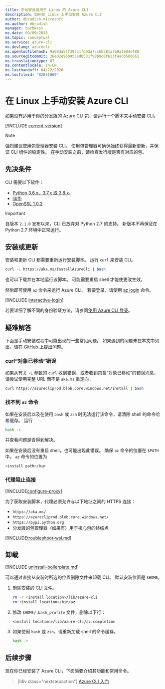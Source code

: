 ```yaml
---
title: 手动安装适用于 Linux 的 Azure CLI
description: 如何在 Linux 上手动安装 Azure CLI
author: dbradish-microsoft
ms.author: dbradish
manager: barbkess
ms.date: 09/09/2018
ms.topic: conceptual
ms.service: azure-cli
ms.devlang: azurecli
ms.openlocfilehash: 9a98da54f397c1fd03a7cc6b581a769afe84ef88
ms.sourcegitcommit: 36e02e96b955ed0531f98b9c0f623f4acb508661
ms.translationtype: HT
ms.contentlocale: zh-CN
ms.lasthandoff: 04/22/2020
ms.locfileid: "82031069"
---
```

# <a name="install-azure-cli-on-linux-manually"></a>在 Linux 上手动安装 Azure CLI

如果没有适用于你的分发版的 Azure CLI 包，请运行一个脚本来手动安装 CLI。

[!INCLUDE [current-version](includes/current-version.md)]

> [!NOTE]
> 强烈建议使用包管理器安装 CLI。 使用包管理器可确保始终获得最新更新，并保证 CLI 组件的稳定性。 在手动安装之前，请检查发行版是否有对应的包。

## <a name="prerequisites"></a>先决条件

CLI 需要以下软件：

* [Python 3.6.x、3.7.x 或 3.8.x](https://www.python.org/downloads/)。 
* [libffi](https://sourceware.org/libffi/)
* [OpenSSL 1.0.2](https://www.openssl.org/source/)

> [!IMPORTANT]
>
> 自版本 `2.1.0` 发布以来，CLI 已放弃对 Python 2.7 的支持。 新版本不再保证在 Python 2.7 环境中正常运行。

## <a name="install-or-update"></a>安装或更新

安装和更新 CLI 都需要重新运行安装脚本。 运行 `curl` 来安装 CLI。

```bash
curl -L https://aka.ms/InstallAzureCli | bash
```

也可以下载并在本地运行该脚本。 可能需要重启 shell 才能使更改生效。

然后即可使用 `az` 命令来运行 Azure CLI。 若要登录，请使用 [az login](/cli/azure/reference-index#az-login) 命令。

[!INCLUDE [interactive-login](includes/interactive-login.md)]

若要详细了解不同的身份验证方法，请参阅[使用 Azure CLI 登录](authenticate-azure-cli.md)。

## <a name="troubleshooting"></a>疑难解答

下面是手动安装过程中可能出现的一些常见问题。 如果遇到的问题未在本文中列出，请[在 GitHub 上提出问题](https://github.com/Azure/azure-cli/issues)。

### <a name="curl-object-moved-error"></a>curl“对象已移动”错误

如果从有关 `-L` 参数的 `curl` 收到错误，或者收到包含“对象已移动”的错误消息，请尝试使用完整 URL 而不是 `aka.ms` 重定向：

```bash
curl https://azurecliprod.blob.core.windows.net/install | bash
```

### <a name="az-command-not-found"></a>找不到 `az` 命令

如果在安装后以及在使用 `bash` 或 `zsh` 时无法运行该命令，请清除 shell 的命令哈希缓存。 运行

```bash
hash -r
```

并查看问题是否得到解决。

如果在安装后没有重启 shell，也可能出现此错误。 确保 `az` 命令的位置在 `$PATH` 中。 `az` 命令的位置为

```bash
<install path>/bin
```

### <a name="proxy-blocks-connection"></a>代理阻止连接

[!INCLUDE[configure-proxy](includes/configure-proxy.md)]

为了获取安装脚本，代理必须允许与以下地址之间的 HTTPS 连接：

* `https://aka.ms/`
* `https://azurecliprod.blob.core.windows.net/`
* `https://pypi.python.org`
* 分发版的包管理器（如果有）用于核心包的终结点

[!INCLUDE[troubleshoot-wsl.md](includes/troubleshoot-wsl.md)]

## <a name="uninstall"></a>卸载

[!INCLUDE [uninstall-boilerplate.md](includes/uninstall-boilerplate.md)]

可以通过直接从安装时所选的位置删除文件来卸载 CLI。 默认安装位置是 `$HOME`。

1. 删除安装的 CLI 文件。

   ```bash
   rm -r <install location>/lib/azure-cli
   rm <install location>/bin/az
   ```

2. 修改 `$HOME/.bash_profile` 文件，删除以下行：

   ```text
   <install location>/lib/azure-cli/az.completion
   ```

3. 如果使用 `bash` 或 `zsh`，请重新加载 shell 的命令缓存。

   ```bash
   hash -r
   ```

## <a name="next-steps"></a>后续步骤

现在你已经安装了 Azure CLI，下面简要介绍其功能和常用命令。

> [!div class="nextstepaction"]
> [Azure CLI 入门](get-started-with-azure-cli.md)
